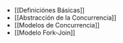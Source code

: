 - [[Definiciónes Básicas]]
- [[Abstracción de la Concurrencia]]
- [[Modelos de Concurrencia]]
- [[Modelo Fork-Join]]
